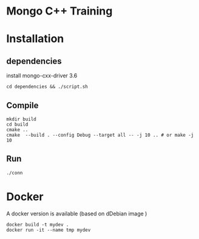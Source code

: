 # Mongo C++ Training

# Installation

## dependencies 

install mongo-cxx-driver 3.6

```
cd dependencies && ./script.sh
```

## Compile 

```
mkdir build
cd build 
cmake ..
cmake  --build . --config Debug --target all -- -j 10 .. # or make -j 10 
```

## Run

```
./conn
```

# Docker
A docker version is available  (based on dDebian image )

```
docker build -t mydev .
docker run -it --name tmp mydev
```


